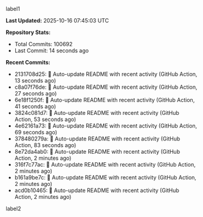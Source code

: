 
label1 
<!-- ACTIVITY_START -->
**Last Updated:** 2025-10-16 07:45:03 UTC

**Repository Stats:**
- Total Commits: 100692
- Last Commit: 14 seconds ago

**Recent Commits:**
- 2131708d25: 🤖 Auto-update README with recent activity (GitHub Action, 13 seconds ago)
- c8a07f76de: 🤖 Auto-update README with recent activity (GitHub Action, 27 seconds ago)
- 6e18f1250f: 🤖 Auto-update README with recent activity (GitHub Action, 41 seconds ago)
- 3824c081d7: 🤖 Auto-update README with recent activity (GitHub Action, 53 seconds ago)
- 4e62161a73: 🤖 Auto-update README with recent activity (GitHub Action, 69 seconds ago)
- 378480279a: 🤖 Auto-update README with recent activity (GitHub Action, 83 seconds ago)
- 8e72da4ab0: 🤖 Auto-update README with recent activity (GitHub Action, 2 minutes ago)
- 316f7c77ac: 🤖 Auto-update README with recent activity (GitHub Action, 2 minutes ago)
- b161a9be7c: 🤖 Auto-update README with recent activity (GitHub Action, 2 minutes ago)
- acd0b10465: 🤖 Auto-update README with recent activity (GitHub Action, 2 minutes ago)
<!-- ACTIVITY_END -->

label2
